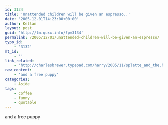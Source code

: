 ```yaml
---
id: 3134
title: 'Unattended children will be given an espresso..'
date: '2005-12-01T14:23:00+00:00'
author: Kellan
layout: post
guid: 'http://lm.quxx.info/?p=3134'
permalink: /2005/12/01/unattended-children-will-be-given-an-espresso/
typo_id:
    - '3132'
mt_id:
    - ''
link_related:
    - 'http://charlesbrewer.typepad.com/harry/2005/11/splatte_and_the.html'
raw_content:
    - 'and a free puppy'
categories:
    - Aside
tags:
    - coffee
    - funny
    - quotable
---
```


and a free puppy